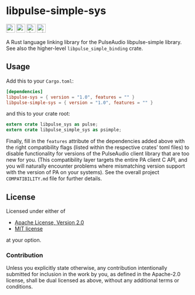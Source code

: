 libpulse-simple-sys
===================

[<img alt="travis.com" src="https://img.shields.io/travis/com/jnqnfe/pulse-binding-rust?style=for-the-badge" height="24">](https://travis-ci.com/jnqnfe/pulse-binding-rust)
[<img alt="crates.io" src="https://img.shields.io/crates/v/libpulse-simple-sys?style=for-the-badge" height="24">](https://crates.io/crates/libpulse-simple-sys)
[<img alt="docs.rs" src="https://img.shields.io/crates/v/libpulse-simple-sys?color=5479ab&label=docs.rs&style=for-the-badge" height="24">](https://docs.rs/libpulse-simple-sys)
[<img alt="min-rust-version" src="https://img.shields.io/static/v1?label=RUST&message=1.40%2B&color=informational&style=for-the-badge" height="24">](https://rust-lang.github.io/rfcs/2495-min-rust-version.html)

A Rust language linking library for the PulseAudio libpulse-simple library. See also the
higher-level `libpulse_simple_binding` crate.

## Usage

Add this to your `Cargo.toml`:

```toml
[dependencies]
libpulse-sys = { version = "1.0", features = "" }
libpulse-simple-sys = { version = "1.0", features = "" }
```

and this to your crate root:

```rust
extern crate libpulse_sys as pulse;
extern crate libpulse_simple_sys as psimple;
```

Finally, fill in the `features` attribute of the dependencies added above with the right
compatibility flags (listed within the respective crates’ toml files) to disable functionality for
versions of the PulseAudio client library that are too new for you. (This compatibility layer
targets the entire PA client C API, and you will naturally encounter problems where mismatching
version support with the version of PA on your systems). See the overall project `COMPATIBILITY.md`
file for further details.

## License

Licensed under either of

 * [Apache License, Version 2.0](http://www.apache.org/licenses/LICENSE-2.0)
 * [MIT license](http://opensource.org/licenses/MIT)

at your option.

### Contribution

Unless you explicitly state otherwise, any contribution intentionally submitted for inclusion in the
work by you, as defined in the Apache-2.0 license, shall be dual licensed as above, without any
additional terms or conditions.
